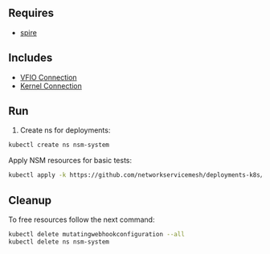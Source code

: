 ## Requires

- [spire](../spire)

## Includes

- [VFIO Connection](../use-cases/Vfio2Noop)
- [Kernel Connection](../use-cases/SriovKernel2Noop)

## Run

1. Create ns for deployments:
```bash
kubectl create ns nsm-system
```

Apply NSM resources for basic tests:
```bash
kubectl apply -k https://github.com/networkservicemesh/deployments-k8s/examples/sriov?ref=a33780978e4cd9d7d8a6acb45a094136a7df11dc
```

## Cleanup

To free resources follow the next command:
```bash
kubectl delete mutatingwebhookconfiguration --all
kubectl delete ns nsm-system
```
